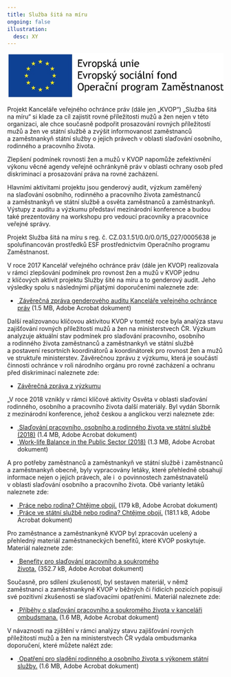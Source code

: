 ```yaml
---
title: Služba šitá na míru
ongoing: false
illustration:
  desc: XY
---
```


![Obrázek zobrazuje logo EU s textem Evropská unie, Evropský sociální fond, Operační program Zaměstnanost](logo_k_projekt_sluzba_sita_na_miru.jpg)

Projekt Kanceláře veřejného ochránce práv (dále jen „KVOP“) „Služba šitá na míru“ si klade za cíl zajistit rovné příležitosti mužů a žen nejen v této organizaci, ale chce současně podpořit prosazování rovných příležitostí mužů a žen ve státní službě a zvýšit informovanost zaměstnanců a zaměstnankyň státní služby o jejich právech v oblasti slaďování osobního, rodinného a pracovního života.

Zlepšení podmínek rovnosti žen a mužů v KVOP napomůže zefektivnění výkonu věcné agendy veřejné ochránkyně práv v oblasti ochrany osob před diskriminací a prosazování práva na rovné zacházení.

Hlavními aktivitami projektu jsou genderový audit, výzkum zaměřený na slaďování osobního, rodinného a pracovního života zaměstnanců a zaměstnankyň ve státní službě a osvěta zaměstnanců a zaměstnankyň. Výstupy z auditu a výzkumu představí mezinárodní konference a budou také prezentovány na workshopu pro vedoucí pracovníky a pracovnice veřejné správy.

Projekt Služba šitá na míru s reg. č. CZ.03.1.51/0.0/0.0/15_027/0005638 je spolufinancován prostředků ESF prostřednictvím Operačního programu Zaměstnanost.

V roce 2017 Kancelář veřejného ochránce práv (dále jen KVOP) realizovala v rámci zlepšování podmínek pro rovnost žen a mužů v KVOP jednu z klíčových aktivit projektu Služby šité na míru a to genderový audit. Jeho výsledky spolu s následnými přijatými doporučeními naleznete zde:

- [ Závěrečná zpráva genderového auditu Kanceláře veřejného ochránce práv](https://www.ochrance.cz/uploads-import/DISKRIMINACE/Vyzkum/ZZ-genderovy-audit_KVOP.pdf) (1.5 MB, Adobe Acrobat dokument)

Další realizovanou klíčovou aktivitou KVOP v tomtéž roce byla analýza stavu zajišťování rovných příležitostí mužů a žen na ministerstvech ČR. Výzkum analyzuje aktuální stav podmínek pro slaďování pracovního, osobního a rodinného života zaměstnanců a zaměstnankyň ve státní službě a postavení resortních koordinátorů a koordinátorek pro rovnost žen a mužů ve struktuře ministerstev. Závěrečnou zprávu z výzkumu, která je součástí činnosti ochránce v roli národního orgánu pro rovné zacházení a ochranu před diskriminací naleznete zde:

- [Závěrečná zpráva z výzkumu](https://www.ochrance.cz/uploads-import/ESO/101-2017-DIS-JKV-vyzkumna_zprava.pdf)

„V roce 2018 vznikly v rámci klíčové aktivity Osvěta v oblasti slaďování rodinného, osobního a pracovního života další materiály. Byl vydán Sborník z mezinárodní konference, jehož českou a anglickou verzi naleznete zde:

- [ Slaďování pracovního, osobního a rodinného života ve státní službě (2018)](https://www.ochrance.cz/uploads-import/Publikace/Sladovani_ve_statni_sluzbe_2018.pdf) (1.4 MB, Adobe Acrobat dokument)
- [ Work-life Balance in the Public Sector (2018)](https://www.ochrance.cz/uploads-import/Publikace/Work-life-balance-in-public-sector_2018.pdf) (1.3 MB, Adobe Acrobat dokument)

A pro potřeby zaměstnanců a zaměstnankyň ve státní službě i zaměstnanců a zaměstnankyň obecně, byly vypracovány letáky, které přehledně obsahují informace nejen o jejich právech, ale i  o povinnostech zaměstnavatelů v oblasti slaďování osobního a pracovního života. Obě varianty letáků naleznete zde:

- [ Práce nebo rodina? Chtějme obojí.](https://www.ochrance.cz/uploads-import/Letaky/Sladovani.PDF) (179 kB, Adobe Acrobat dokument)
- [ Práce ve státní službě nebo rodina? Chtějme obojí.](https://www.ochrance.cz/uploads-import/Letaky/Sladovani_statni-sluzba.PDF) (181.1 kB, Adobe Acrobat dokument)

Pro zaměstnance a zaměstnankyně KVOP byl zpracován ucelený a přehledný materiál zaměstnaneckých benefitů, které KVOP poskytuje. Materiál naleznete zde:

- [ Benefity pro slaďování pracovního a soukromého života.](https://www.ochrance.cz/uploads-import/projekt_ESF/2018_0157_Ochrance_LetakA4_Benefity_KVOP_02_web.pdf) (352.7 kB, Adobe Acrobat dokument)

Současně, pro sdílení zkušeností, byl sestaven materiál, v němž zaměstnanci a zaměstnankyně KVOP v běžných či řídicích pozicích popisují své pozitivní zkušenosti se slaďovacími opatřeními. Materiál naleznete zde:

- [ Příběhy o slaďování pracovního a soukromého života v kanceláři ombudsmana.](https://www.ochrance.cz/uploads-import/projekt_ESF/2018_0157_Ochrance_LetakA4_Pribehy_sladovani_04_web.pdf) (1.6 MB, Adobe Acrobat dokument)

V návaznosti na zjištění v rámci analýzy stavu zajišťování rovných příležitostí mužů a žen na ministerstvech ČR vydala ombudsmanka doporučení, které můžete nalézt zde:

- [ Opatření pro sladění rodinného a osobního života s výkonem státní služby.](https://www.ochrance.cz/uploads-import/projekt_ESF/2018_0157_Doporuceni_VOP_sladovani_02_WEB.PDF) (1.6 MB, Adobe Acrobat dokument)
